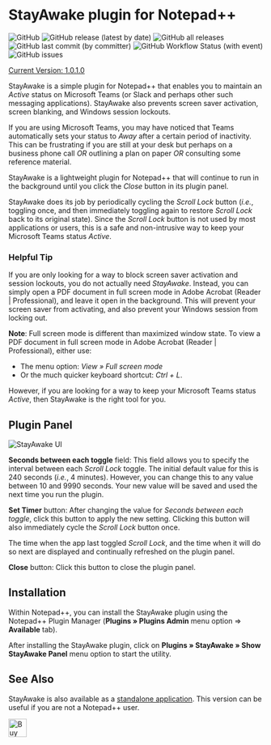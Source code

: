 # StayAwake plugin for Notepad++

![GitHub](https://img.shields.io/github/license/shriprem/StayAwake_NPP_Plugin)
![GitHub release (latest by date)](https://img.shields.io/github/v/release/shriprem/StayAwake_NPP_Plugin)
![GitHub all releases](https://img.shields.io/github/downloads/shriprem/StayAwake_NPP_Plugin/total)
 &nbsp;&nbsp;&nbsp;&nbsp;&nbsp;
![GitHub last commit (by committer)](https://img.shields.io/github/last-commit/shriprem/StayAwake_NPP_Plugin)
![GitHub Workflow Status (with event)](https://img.shields.io/github/actions/workflow/status/shriprem/StayAwake_NPP_Plugin/CI_build.yml)
![GitHub issues](https://img.shields.io/github/issues/shriprem/StayAwake_NPP_Plugin)

[Current Version: 1.0.1.0](https://github.com/shriprem/StayAwake_NPP_Plugin/blob/main/VersionHistory.md)

StayAwake is a simple plugin for Notepad++ that enables you to maintain an _Active_ status on Microsoft Teams (or Slack and perhaps other such messaging applications). StayAwake also prevents screen saver activation, screen blanking, and Windows session lockouts.

If you are using Microsoft Teams, you may have noticed that Teams automatically sets your status to _Away_ after a certain period of inactivity. This can be frustrating if you are still at your desk but perhaps on a business phone call _OR_ outlining a plan on paper _OR_ consulting some reference material.

StayAwake is a lightweight plugin for Notepad++ that will continue to run in the background until you click the _Close_ button in its plugin panel.

StayAwake does its job by periodically cycling  the _Scroll Lock_ button (_i.e._, toggling once, and then immediately toggling again to restore _Scroll Lock_ back to its original state). Since the _Scroll Lock_ button is not used by most applications or users, this is a safe and non-intrusive way to keep your Microsoft Teams status _Active_.

### Helpful Tip
If you are only looking for a way to block screen saver activation and session lockouts, you do not actually need *StayAwake*. Instead, you can simply open a PDF document in full screen mode in Adobe Acrobat (Reader | Professional), and leave it open in the background. This will prevent your screen saver from activating, and also prevent your Windows session from locking out.

**Note**: Full screen mode is different than maximized window state. To view a PDF document in full screen mode in Adobe Acrobat (Reader | Professional), either use:
* The menu option: *View » Full screen mode*
* Or the much quicker keyboard shortcut: *Ctrl + L*.

However, if you are looking for a way to keep your Microsoft Teams status _Active_, then StayAwake is the right tool for you.


## Plugin Panel
![StayAwake UI](https://github.com/shriprem/StayAwake_NPP_Plugin/blob/main/images/StayAwakePanel.png)

**Seconds between each toggle** field:
This field allows you to specify the interval between each _Scroll Lock_ toggle. The initial default value for this is 240 seconds (_i.e._, 4 minutes). However, you can change this to any value between 10 and 9990 seconds. Your new value will be saved and used the next time you run the plugin.

**Set Timer** button: After changing the value for *Seconds between each toggle*, click this button to apply the new setting. Clicking this button will also immediately cycle the _Scroll Lock_ button once.

The time when the app last toggled _Scroll Lock_, and the time when it will do so next are displayed and continually refreshed on the plugin panel.

**Close** button: Click this button to close the plugin panel.


## Installation

Within Notepad++, you can install the StayAwake plugin using the Notepad++ Plugin Manager (**Plugins » Plugins Admin** menu option => **Available** tab).

After installing the StayAwake plugin, click on **Plugins » StayAwake » Show StayAwake Panel** menu option to start the utility.


## See Also
StayAwake is also available as a [standalone application](https://github.com/shriprem/StayAwake). This version can be useful if you are not a Notepad++ user.

<a href='https://ko-fi.com/S6S417WICS' target='_blank'><img height='36' style='border:0px;height:36px;' src='https://storage.ko-fi.com/cdn/kofi5.png?v=6' border='0' alt='Buy Me a Coffee at ko-fi.com' /></a>
